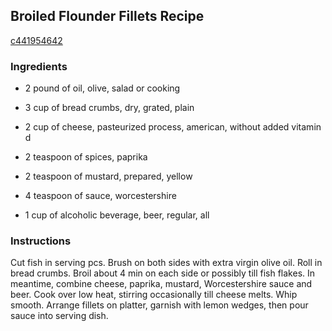 ## Broiled Flounder Fillets Recipe

[c441954642](http://cookeatshare.com/recipes/broiled-flounder-fillets-93299)

### Ingredients

 - 2 pound of oil, olive, salad or cooking

 - 3 cup of bread crumbs, dry, grated, plain

 - 2 cup of cheese, pasteurized process, american, without added vitamin d

 - 2 teaspoon of spices, paprika

 - 2 teaspoon of mustard, prepared, yellow

 - 4 teaspoon of sauce, worcestershire

 - 1 cup of alcoholic beverage, beer, regular, all

### Instructions

Cut fish in serving pcs. Brush on both sides with extra virgin olive oil. Roll in bread crumbs. Broil about 4 min on each side or possibly till fish flakes. In meantime, combine cheese, paprika, mustard, Worcestershire sauce and beer. Cook over low heat, stirring occasionally till cheese melts. Whip smooth. Arrange fillets on platter, garnish with lemon wedges, then pour sauce into serving dish.